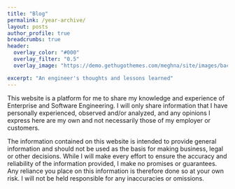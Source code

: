 ```yaml
---
title: "Blog"
permalink: /year-archive/
layout: posts
author_profile: true
breadcrumbs: true
header:
  overlay_color: "#000"
  overlay_filter: "0.5"
  overlay_image: "https://demo.gethugothemes.com/meghna/site/images/backgrounds/hero-area.jpg"

excerpt: "An engineer's thoughts and lessons learned"
---
```

This website is a platform for me to share my knowledge and experience of Enterprise and Software Engineering. I will only share information that I have personally experienced, observed and/or analyzed, and any opinions I express here are my own and not necessarily those of my employer or customers. 

The information contained on this website is intended to provide general information and should not be used as the basis for making business, legal or other decisions. While I will make every effort to ensure the accuracy and reliability of the information provided, I make no promises or guarantees. Any reliance you place on this information is therefore done so at your own risk. I will not be held responsible for any inaccuracies or omissions.
